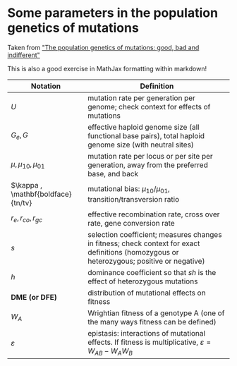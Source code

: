 # Some parameters in the population genetics of mutations
Taken from ["The population genetics of mutations: good, bad and indifferent"](https://www.ncbi.nlm.nih.gov/pmc/articles/PMC2871823/) 

This is also a good exercise in MathJax formatting within markdown! 

| Notation                           | Definition                                                                                                                                           |
| ---------------------------------- | ---------------------------------------------------------------------------------------------------------------------------------------------------- |
| $U$                                | mutation rate per generation per genome; check context for effects of mutations                                                                      |
| $G_e , G$                          | effective haploid genome size (all functional base pairs), total haploid genome size (with neutral sites)                                     |
| $\mu , \mu_{10} , \mu_{01}$        | mutation rate per locus or per site per generation, away from the preferred base, and back                                                           |
| $\kappa , \mathbf{boldface}{tn/tv} | mutational bias: $\mu_{10}/\mu_{01}$, transition/transversion ratio                                                                                  |
| $r_e , r_{co} , r_{gc}$            | effective recombination rate, cross over rate, gene conversion rate                                                                                  |
| $s$                                | selection coefficient; measures changes in fitness; check context for exact definitions (homozygous or heterozygous; positive or negative) |
| $h$                                | dominance coefficient so that *sh* is the effect of heterozygous mutations                                                                           |
| **DME (or DFE)**                   | distribution of mutational effects on fitness                                                                                                        |
| ${W_A}$                              | Wrightian fitness of a genotype A (one of the many ways fitness can be defined)                                                                      |
| $\varepsilon$                      | epistasis: interactions of mutational effects. If fitness is multiplicative, $\varepsilon = W_{AB} - W_AW_B$                                   | 
